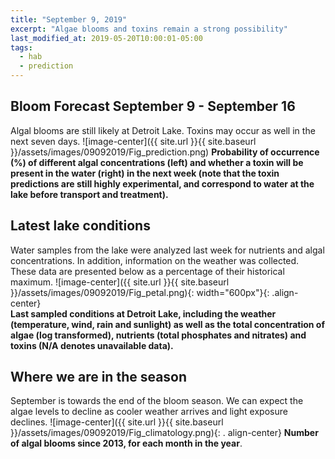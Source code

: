 ```yaml
---
title: "September 9, 2019"
excerpt: "Algae blooms and toxins remain a strong possibility"
last_modified_at: 2019-05-20T10:00:01-05:00
tags: 
  - hab
  - prediction
---
```

## Bloom Forecast September 9 - September 16
Algal blooms are still likely at Detroit Lake. Toxins may occur as well in the next seven days.
![image-center]({{ site.url }}{{ site.baseurl }}/assets/images/09092019/Fig_prediction.png)
__Probability of occurrence (%) of different algal concentrations (left) and whether a toxin will    be  present in the water (right) in the next week (note that the toxin predictions are still         highly      experimental, and correspond to water at the lake before transport and treatment).__

## Latest lake conditions
Water samples from the lake were analyzed last week for nutrients and algal concentrations. In       addition, information on the weather was collected. These data are presented below as a percentage   of their historical maximum.
![image-center]({{ site.url }}{{ site.baseurl }}/assets/images/09092019/Fig_petal.png){:             width="600px"}{: .align-center}
<br clear="all" />
__Last sampled conditions at Detroit Lake, including the weather (temperature, wind, rain and        sunlight) as well as the total concentration of algae (log transformed), nutrients (total phosphates and nitrates) and  toxins (N/A denotes unavailable data).__

## Where we are in the season
September is towards the end of the bloom season. We can expect the algae levels to decline as       cooler weather arrives and light exposure declines.
![image-center]({{ site.url }}{{ site.baseurl }}/assets/images/09092019/Fig_climatology.png){: .     align-center}
__Number of algal blooms since 2013, for each month in the year__.

